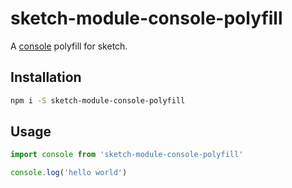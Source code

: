 # sketch-module-console-polyfill

A [console](https://developer.mozilla.org/en-US/docs/Web/API/Console) polyfill for sketch.

## Installation

```bash
npm i -S sketch-module-console-polyfill
```

## Usage

```js
import console from 'sketch-module-console-polyfill'

console.log('hello world')
```
